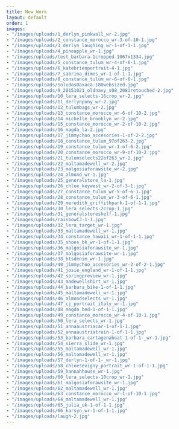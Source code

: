 ```yaml
---
title: New Work
layout: default
order: 1
images:
- "/images/uploads/1_derlyn_pinkwall_wr-2.jpg"
- "/images/uploads/2_constance_morocco_wr-3-of-10-1.jpg"
- "/images/uploads/3_derlyn_laughing_wr-1-of-1-1.jpg"
- "/images/uploads/4_pineapple_wr-1.jpg"
- "/images/uploads/test_barbara-1cropped-1067x1334.jpg"
- "/images/uploads/5_constance_tulum_wr-4-of-6-1.jpg"
- "/images/uploads/6_katebrienportrait-4-1.jpg"
- "/images/uploads/7_sabrina_dimes_wr-1-of-1-1.jpg"
- "/images/uploads/8_constance_tulum_wr-6-of-6-1.jpg"
- "/images/uploads/SoludosOaxaca-180websized.jpg"
- "/images/uploads/9_20151021_oldnavy_s08_2081retouched-2.jpg"
- "/images/uploads/10_lera_selects-16crop_wr-2.jpg"
- "/images/uploads/11_derlynpony_wr-2.jpg"
- "/images/uploads/12_tulumbags_wr-2.jpg"
- "/images/uploads/13_constance_morocco_wr-6-of-10-2.jpg"
- "/images/uploads/14_michelle_brooklyn_wr-2.jpg"
- "/images/uploads/15_constance_morocco_wr-2-of-10-2.jpg"
- "/images/uploads/16_magda_la-2.jpg"
- "/images/uploads/17_jimmychoo_accesories-1-of-2-2.jpg"
- "/images/uploads/18_constance_tulum_97of263-2.jpg"
- "/images/uploads/19_constance_tulum_wr-1-of-6-2.jpg"
- "/images/uploads/20_constance_morocco_wr-9-of-10-2.jpg"
- "/images/uploads/21_tulumselects22of263_wr-2.jpg"
- "/images/uploads/22_maltamadewell_wr-2.jpg"
- "/images/uploads/23_malgosiaforawsite_wr-2.jpg"
- "/images/uploads/24_almond_wr-1.jpg"
- "/images/uploads/25_generalstore_la-1.jpg"
- "/images/uploads/26_chloe_keywest_wr-2-of-3-1.jpg"
- "/images/uploads/27_constance_tulum_wr-5-of-6-1.jpg"
- "/images/uploads/28_constance_tulum_wr-3-of-6-1.jpg"
- "/images/uploads/29_meredith_griffithpark-1-of-1-1.jpg"
- "/images/uploads/30_lera_selects-2crop-1.jpg"
- "/images/uploads/31_generalstoreshelf-1.jpg"
- "/images/uploads/rainbowCJ-1-1.jpg"
- "/images/uploads/32_lera_target_wr-1.jpg"
- "/images/uploads/33_maltamadewell_wr-1.jpg"
- "/images/uploads/34_constance_hawaii_wr-1-of-1-1.jpg"
- "/images/uploads/35_shoes_bk_wr-1-of-1-1.jpg"
- "/images/uploads/36_malgosiaforawsite_wr-1.jpg"
- "/images/uploads/37_malgosiaforawsite-wr-1.jpg"
- "/images/uploads/38_btsdenim_wr-1.jpg"
- "/images/uploads/40_jimmychoo_accesories_wr-2-of-2-1.jpg"
- "/images/uploads/41_josie_england_wr-1-of-1-1.jpg"
- "/images/uploads/42_springpreview_wr-1.jpg"
- "/images/uploads/43_madewellshirt_wr-1.jpg"
- "/images/uploads/44_barbara_bike-1-of-1-1.jpg"
- "/images/uploads/45_maltamadewell_wr-1.jpg"
- "/images/uploads/46_almondselects_wr-1.jpg"
- "/images/uploads/47_cj_portrait_italy_wr-1.jpg"
- "/images/uploads/48_magda_bed-1-of-1-1.jpg"
- "/images/uploads/49_constance_morocco_wr-4-of-10-1.jpg"
- "/images/uploads/50_lera_selects_wr-1.jpg"
- "/images/uploads/51_annaaustriacar-1-of-1-1.jpg"
- "/images/uploads/52_annaaustriatrain-1-of-1-1.jpg"
- "/images/uploads/53_barbara_cartagenaboat-1-of-1-_wr-1.jpg"
- "/images/uploads/54_sierra_slide_wr-1.jpg"
- "/images/uploads/55_maltamadewell_wr-1.jpg"
- "/images/uploads/56_maltamadewell_wr-1.jpg"
- "/images/uploads/57_derlyn-1-of-1-_wr-1.jpg"
- "/images/uploads/58_chloesevigny_portrait_wr-1-of-1-1.jpg"
- "/images/uploads/59_hannahhouse_wr-1.jpg"
- "/images/uploads/60_lera_selects-10crop_wr-1.jpg"
- "/images/uploads/61_malgosiaforawsite_wr-1.jpg"
- "/images/uploads/62_maltamadewell_wr-1.jpg"
- "/images/uploads/63_constance_morocco_wr-1-of-10-1.jpg"
- "/images/uploads/64_maltamadewell_wr-1.jpg"
- "/images/uploads/65_julia_uk-1-of-1-1.jpg"
- "/images/uploads/66_karsyn_wr-1-of-1-1.jpg"
- "/images/uploads/laugh-2.jpg"
---
```

